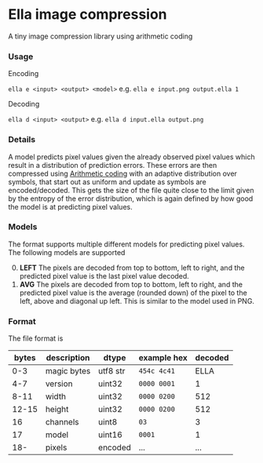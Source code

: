 # Ella image compression

A tiny image compression library using arithmetic coding

### Usage

Encoding

`ella e <input> <output> <model>` e.g. `ella e input.png output.ella 1`

Decoding

`ella d <input> <output>` e.g. `ella d input.ella output.png`

### Details

A model predicts pixel values given the already observed pixel values which result in a distribution of prediction errors.
These errors are then compressed using [Arithmetic coding](https://en.wikipedia.org/wiki/Arithmetic_coding) with an adaptive distribution over symbols, that start out as uniform and update as symbols are encoded/decoded. 
This gets the size of the file quite close to the limit given by the entropy of the error distribution, which is again defined by how good the model is at predicting pixel values.

### Models
The format supports multiple different models for predicting pixel values. The following models are supported

0. **LEFT** The pixels are decoded from top to bottom, left to right, and the predicted pixel value is the last pixel value decoded.
1. **AVG** The pixels are decoded from top to bottom, left to right, and the predicted pixel value is the average (rounded down) of the pixel to the left, above and diagonal up left. This is similar to the model used in PNG. 

### Format

The file format is 

| bytes | description | dtype    | example hex | decoded |
|-------|-------------|----------|-------------|---------|
| 0-3   | magic bytes | utf8 str | `454c 4c41` | ELLA    |
| 4-7   | version     | uint32   | `0000 0001` | 1       | 
| 8-11  | width       | uint32   | `0000 0200` | 512     | 
| 12-15 | height      | uint32   | `0000 0200` | 512     |
| 16    | channels    | uint8    | `03`        | 3       |
| 17    | model       | uint16   | `0001`      | 1       |
| 18-   | pixels      | encoded  | ...         | ...     |


